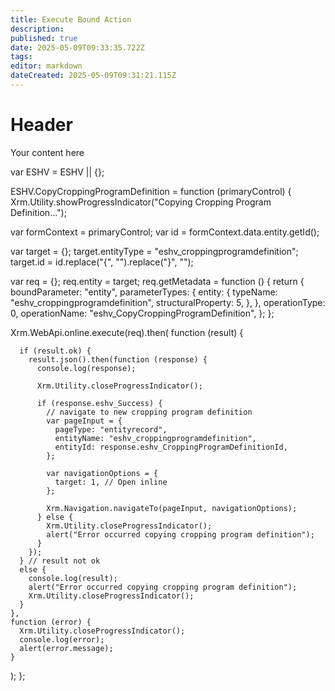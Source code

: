 ```yaml
---
title: Execute Bound Action
description: 
published: true
date: 2025-05-09T09:33:35.722Z
tags: 
editor: markdown
dateCreated: 2025-05-09T09:31:21.115Z
---
```


# Header
Your content here

var ESHV = ESHV || {};

ESHV.CopyCroppingProgramDefinition = function (primaryControl) {
  Xrm.Utility.showProgressIndicator("Copying Cropping Program Definition...");

  var formContext = primaryControl;
  var id = formContext.data.entity.getId();
  
  var target = {};
  target.entityType = "eshv_croppingprogramdefinition";
  target.id = id.replace("{", "").replace("}", "");

  var req = {};
  req.entity = target;
  req.getMetadata = function () {
    return {
      boundParameter: "entity",
      parameterTypes: {
        entity: {
          typeName: "eshv_croppingprogramdefinition",
          structuralProperty: 5,
        },
      },
      operationType: 0,
      operationName: "eshv_CopyCroppingProgramDefinition",
    };
  };

  Xrm.WebApi.online.execute(req).then(
    function (result) {
      
      if (result.ok) {
        result.json().then(function (response) {
          console.log(response);
      
          Xrm.Utility.closeProgressIndicator();

          if (response.eshv_Success) {
            // navigate to new cropping program definition
            var pageInput = {
              pageType: "entityrecord",
              entityName: "eshv_croppingprogramdefinition",
              entityId: response.eshv_CroppingProgramDefinitionId,
            };

            var navigationOptions = {
              target: 1, // Open inline
            };

            Xrm.Navigation.navigateTo(pageInput, navigationOptions);
          } else {
            Xrm.Utility.closeProgressIndicator();
            alert("Error occurred copying cropping program definition");
          }
        });
      } // result not ok
      else {
        console.log(result);
        alert("Error occurred copying cropping program definition");
        Xrm.Utility.closeProgressIndicator();
      }
    },
    function (error) {
      Xrm.Utility.closeProgressIndicator();
      console.log(error);
      alert(error.message);
    }
  );
};
